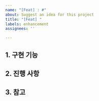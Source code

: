 ```yaml
---
name: "[Feat] : #"
about: Suggest an idea for this project
title: "[Feat] "
labels: enhancement
assignees: ''

---
```


## 1. 구현 기능


## 2. 진행 사항


## 3. 참고
